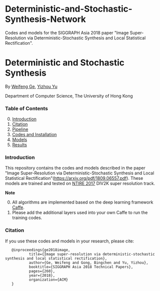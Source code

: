# Deterministic-and-Stochastic-Synthesis-Network
Codes and models for the SIGGRAPH Asia 2018 paper "Image Super-Resolution via Deterministic-Stochastic Synthesis and Local Statistical Rectification".

# Deterministic and Stochastic Synthesis

By [Weifeng Ge](https://i.cs.hku.hk/~wfge/), [Yizhou Yu](http://i.cs.hku.hk/~yzyu/)

Department of Computer Science, The University of Hong Kong

### Table of Contents
0. [Introduction](#introduction)
0. [Citation](#citation)
0. [Pipeline](#pipeline)
0. [Codes and Installation](#codes-and-installation)
0. [Models](#models)
0. [Results](#results)

### Introduction

This repository contains the codes and models described in the paper "Image Super-Resolution via Deterministic-Stochastic Synthesis and Local Statistical Rectification"(https://arxiv.org/pdf/1809.06557.pdf). These models are trained and tested on [NTIRE 2017](http://www.vision.ee.ethz.ch/ntire17/) DIV2K super resolution track.

**Note**

0. All algorithms are implemented based on the deep learning framework [Caffe](https://github.com/BVLC/caffe).
0. Please add the additional layers used into your own Caffe to run the training codes.

### Citation

If you use these codes and models in your research, please cite:

       @inproceedings{ge2018image,
               title={Image super-resolution via deterministic-stochastic synthesis and local statistical rectification},
               author={Ge, Weifeng and Gong, Bingchen and Yu, Yizhou},
               booktitle={SIGGRAPH Asia 2018 Technical Papers},
               pages={260},
               year={2018},
               organization={ACM}
       }
